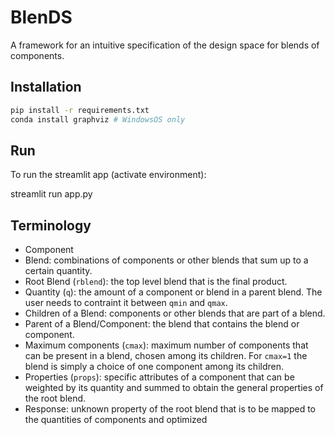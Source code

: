 # BlenDS

A framework for an intuitive specification of the design space for blends of components.

## Installation

```sh
pip install -r requirements.txt
conda install graphviz # WindowsOS only
```

## Run

To run the streamlit app (activate environment):

streamlit run app.py

## Terminology

- Component
- Blend: combinations of components or other blends that sum up to a certain quantity.
- Root Blend (`rblend`): the top level blend that is the final product.
- Quantity (`q`): the amount of a component or blend in a parent blend. The user needs to contraint it between `qmin` and `qmax`.
- Children of a Blend: components or other blends that are part of a blend.
- Parent of a Blend/Component: the blend that contains the blend or component.
- Maximum components (`cmax`): maximum number of components that can be present in a blend, chosen among its children. For `cmax=1` the blend is simply a choice of one component among its children.
- Properties (`props`): specific attributes of a component that can be weighted by its quantity and summed to obtain the general properties of the root blend.
- Response: unknown property of the root blend that is to be mapped to the quantities of components and optimized
